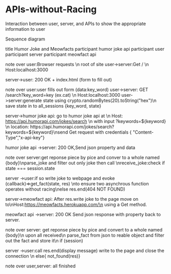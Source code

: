 # APIs-without-Racing
Interaction between user, server, and APIs to show the appropriate information to user

Sequence diagram

title Humor Joke and Meowfacts
participant humor joke api
participant user
participant server
participant meowfact api

note over user:Browser requests \n root of site
user->server:Get / \n Host:localhost:3000

server->user: 200 OK + index.html (form to fill out)

note over user:user fills out form (data:key_word)
user->server: GET /search?key_word=key (ex.cat) \n Host:localhost:3000
user->server:generate state using crypto.randomBytes(20).toString("hex")\n save state in to all_sessions {key_word, state}

server->humor joke api:  go to humor joke api at \n Host: https://api.humorapi.com/jokes/search \n with input ?keywords=${keyword} \n location: https://api.humorapi.com/jokes/search?keywords=${keyword}\nsend Get request with credentials { "Content-Type","x-api-key"}


humor joke api ->server: 200 OK,Send json property and data

note over server:get reponse piece by pice and conver to a whole named {body}\nparse_joke and filter out only joke then call \nreceive_joke:check if state === session.state

server ->user:if so write joke to webpage and evoke (callback)=>get_fact(state, res) \nto ensure two asynchrous function operates without racing\nelse res.end(404 NOT FOUND)



server->meowfact api: After res.write joke to the page move on to\nHost:https://meowfacts.herokuapp.com/\n using a Get method.

meowfact api ->server: 200 OK Send json response with property back to server.

note over server: get reponse piece by pice and convert to a whole named {body}\n upon all received\n parse_fact from json to reable object and filter out the fact and store it\n if (session)

server ->user:call res.end(display message) write to the page and close the connection \n else{ not_found(res)}

note over user,server: all finished
